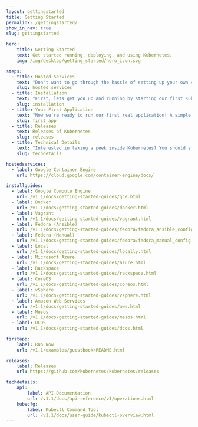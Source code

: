 ```yaml
---
layout: gettingstarted
title: Getting Started
permalink: /gettingstarted/
show_in_nav: true
slug: gettingstarted

hero:
    title: Getting Started
    text: Get started running, deploying, and using Kubernetes.
    img: /img/desktop/getting_started/hero_icon.svg

steps:
  - title: Hosted Services
    text: "Don't want to go through the hassle of setting up your own cluster and the infrastructure associated with it? These services offer managed Kubernetes to make it that much easier to get going."
    slug: hosted_services
  - title: Installation
    text: "First, lets get you up and running by starting our first Kubernetes cluster. Kubernetes can run almost anywhere so choose the configuration you're most comfortable with:"
    slug: installation
  - title: Your First Application
    text: "Now we're ready to run our first real application! A simple multi-tiered guestbook."
    slug: first_app
  - title: Releases
    text: Releases of Kubernetes
    slug: releases
  - title: Technical Details
    text: "Interested in taking a peek inside Kubernetes? You should start by reading the <a href=\"/v1.1/docs/design/README.html\" onclick=\"trackOutboundLink('/v1.1/docs/design/README.html'); return false;\">design overview</a> which introduces core Kubernetes concepts and components. After that, you probably want to take a look at the API documentation and learn about the kubecfg command line tool."
    slug: techdetails

hostedservices:
  - label: Google Container Engine
    url: https://cloud.google.com/container-engine/docs/

installguides:
  - label: Google Compute Engine
    url: /v1.1/docs/getting-started-guides/gce.html
  - label: Docker
    url: /v1.1/docs/getting-started-guides/docker.html
  - label: Vagrant
    url: /v1.1/docs/getting-started-guides/vagrant.html
  - label: Fedora (Ansible)
    url: /v1.1/docs/getting-started-guides/fedora/fedora_ansible_config.html
  - label: Fedora (Manual)
    url: /v1.1/docs/getting-started-guides/fedora/fedora_manual_config.html
  - label: Local
    url: /v1.1/docs/getting-started-guides/locally.html
  - label: Microsoft Azure
    url: /v1.1/docs/getting-started-guides/azure.html
  - label: Rackspace
    url: /v1.1/docs/getting-started-guides/rackspace.html
  - label: CoreOS
    url: /v1.1/docs/getting-started-guides/coreos.html
  - label: vSphere
    url: /v1.1/docs/getting-started-guides/vsphere.html
  - label: Amazon Web Services
    url: /v1.1/docs/getting-started-guides/aws.html
  - label: Mesos
    url: /v1.1/docs/getting-started-guides/mesos.html
  - label: DCOS
    url: /v1.1/docs/getting-started-guides/dcos.html

firstapp:
    label: Run Now
    url: /v1.1/examples/guestbook/README.html

releases:
    label: Releases
    url: https://github.com/kubernetes/kubernetes/releases

techdetails:
    api:
        label: API Documentation
        url: /v1.1/docs/api-reference/v1/operations.html
    kubecfg:
        label: Kubectl Command Tool
        url: /v1.1/docs/user-guide/kubectl-overview.html
---
```

